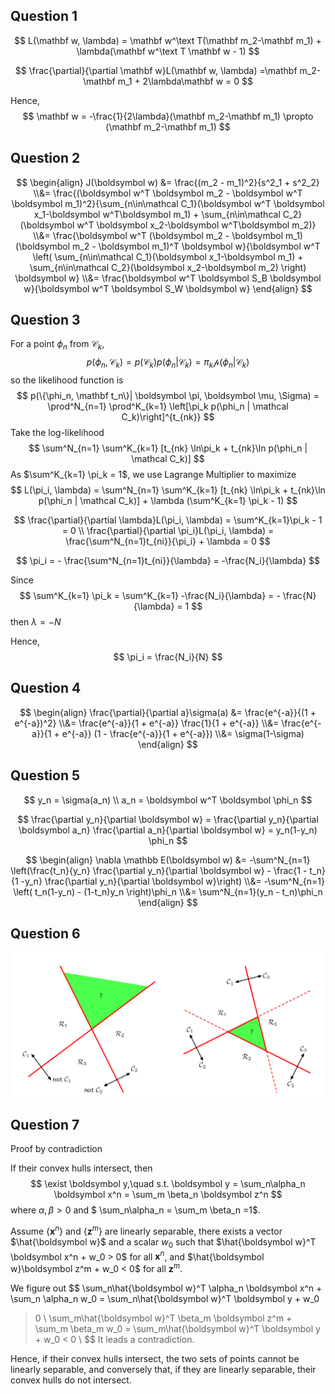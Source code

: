 ## Question 1

$$
L(\mathbf w, \lambda) = \mathbf w^\text T(\mathbf m_2-\mathbf m_1) + \lambda(\mathbf w^\text T \mathbf w - 1)
$$

$$
\frac{\partial}{\partial \mathbf w}L(\mathbf w, \lambda) =\mathbf m_2-\mathbf m_1 + 2\lambda\mathbf w = 0
$$

Hence,
$$
\mathbf w = -\frac{1}{2\lambda}(\mathbf m_2-\mathbf m_1) \propto (\mathbf m_2-\mathbf m_1)
$$


## Question 2

$$
\begin{align}
J(\boldsymbol w) &= \frac{(m_2 - m_1)^2}{s^2_1 + s^2_2}
\\&=
\frac{(\boldsymbol w^T \boldsymbol m_2 - \boldsymbol w^T \boldsymbol m_1)^2}{\sum_{n\in\mathcal C_1}(\boldsymbol w^T \boldsymbol x_1-\boldsymbol w^T\boldsymbol m_1) + \sum_{n\in\mathcal C_2}(\boldsymbol w^T \boldsymbol x_2-\boldsymbol w^T\boldsymbol m_2)}
\\&=
\frac{\boldsymbol w^T (\boldsymbol m_2 - \boldsymbol m_1)(\boldsymbol m_2 - \boldsymbol m_1)^T \boldsymbol w}{\boldsymbol w^T \left( \sum_{n\in\mathcal C_1}(\boldsymbol x_1-\boldsymbol m_1) + \sum_{n\in\mathcal C_2}(\boldsymbol x_2-\boldsymbol m_2) \right) \boldsymbol w}
\\&= 
\frac{\boldsymbol w^T \boldsymbol S_B \boldsymbol w}{\boldsymbol w^T \boldsymbol S_W \boldsymbol w}
\end{align}
$$

## Question 3

For a point $\phi_n$ from $\mathcal C_k$,
$$
p(\phi_n, \mathcal C_k) = p(\mathcal C_k)p(\phi_n | \mathcal C_k) = \pi_k \mathcal p(\phi_n | \mathcal C_k)
$$
so the likelihood function is
$$
p(\{\phi_n, \mathbf t_n\}| \boldsymbol \pi, \boldsymbol \mu, \Sigma) = \prod^N_{n=1} \prod^K_{k=1} \left[\pi_k p(\phi_n | \mathcal C_k)\right]^{t_{nk}}
$$
Take the log-likelihood
$$
\sum^N_{n=1} \sum^K_{k=1} [t_{nk} \ln\pi_k + t_{nk}\ln p(\phi_n | \mathcal C_k)]
$$
As $\sum^K_{k=1} \pi_k = 1$, we use Lagrange Multiplier to maximize
$$
L(\pi_i, \lambda) = \sum^N_{n=1} \sum^K_{k=1} [t_{nk} \ln\pi_k + t_{nk}\ln p(\phi_n | \mathcal C_k)] + \lambda (\sum^K_{k=1} \pi_k - 1)
$$

$$
\frac{\partial}{\partial \lambda}L(\pi_i, \lambda) = \sum^K_{k=1}\pi_k - 1 = 0
\\
\frac{\partial}{\partial \pi_i}L(\pi_i, \lambda) = \frac{\sum^N_{n=1}t_{ni}}{\pi_i} + \lambda = 0
$$

$$
\pi_i = - \frac{\sum^N_{n=1}t_{ni}}{\lambda} = -\frac{N_i}{\lambda}
$$

Since
$$
\sum^K_{k=1} \pi_k = \sum^K_{k=1} -\frac{N_i}{\lambda} = - \frac{N}{\lambda} = 1
$$
then $\lambda = -N$

Hence, 
$$
\pi_i = \frac{N_i}{N}
$$


## Question 4

$$
\begin{align}
\frac{\partial}{\partial a}\sigma(a) &= \frac{e^{-a}}{(1 + e^{-a})^2} 
\\&= \frac{e^{-a}}{1 + e^{-a}} \frac{1}{1 + e^{-a}}
\\&= \frac{e^{-a}}{1 + e^{-a}} (1 - \frac{e^{-a}}{1 + e^{-a}})
\\&= \sigma(1-\sigma)
\end{align}
$$



## Question 5

$$
y_n = \sigma(a_n) \\
a_n = \boldsymbol w^T \boldsymbol \phi_n
$$

$$
\frac{\partial y_n}{\partial \boldsymbol w} = \frac{\partial y_n}{\partial \boldsymbol a_n} \frac{\partial a_n}{\partial \boldsymbol w} = 
y_n(1-y_n) \phi_n
$$

$$
\begin{align}
\nabla \mathbb E(\boldsymbol w) &= -\sum^N_{n=1} \left(\frac{t_n}{y_n} \frac{\partial y_n}{\partial \boldsymbol w} - \frac{1 - t_n}{1 -y_n} \frac{\partial y_n}{\partial \boldsymbol w}\right)
\\&= -\sum^N_{n=1} \left( t_n(1-y_n) - (1-t_n)y_n \right)\phi_n
\\&= \sum^N_{n=1}(y_n - t_n)\phi_n
\end{align}
$$

## Question 6

![image-20231129225656928](Q6.png)





## Question 7

Proof by contradiction

If their convex hulls intersect, then
$$
\exist \boldsymbol y,\quad s.t. \boldsymbol y = \sum_n\alpha_n \boldsymbol x^n = \sum_m \beta_n \boldsymbol z^n
$$
where $\alpha, \beta > 0$ and $ \sum_n\alpha_n = \sum_m \beta_n =1$.

Assume $\{\boldsymbol x^n\}$ and $\{\boldsymbol z^m\}$ are linearly separable, there exists a vector $\hat{\boldsymbol w}$ and a scalar $w_0$ such that $\hat{\boldsymbol w}^T \boldsymbol x^n + w_0 > 0$ for all $\boldsymbol x^n$, and $\hat{\boldsymbol w}\boldsymbol z^m + w_0 < 0$ for all $\boldsymbol z^m$.

We figure out 
$$
\sum_n\hat{\boldsymbol w}^T \alpha_n \boldsymbol x^n + \sum_n \alpha_n w_0 = \sum_n\hat{\boldsymbol w}^T \boldsymbol y + w_0
> 0 \\
\sum_m\hat{\boldsymbol w}^T \beta_m \boldsymbol z^m + \sum_m \beta_m w_0 = \sum_m\hat{\boldsymbol w}^T \boldsymbol y + w_0 < 0 \\
$$
It leads a contradiction.

Hence, if their convex hulls intersect, the two sets of points cannot be linearly separable, and conversely that, if they are linearly separable, their convex hulls do not intersect.

